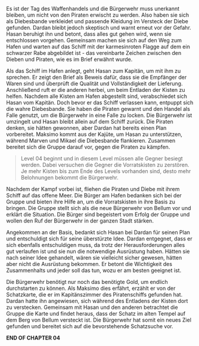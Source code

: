Es ist der Tag des Waffenhandels und die Bürgerwehr muss unerkannt bleiben, um nicht von den Piraten erwischt zu werden. Also haben sie sich als Diebesbande verkleidet und passende Kleidung im Versteck der Diebe gefunden. Dardan bleibt jedoch skeptisch und warnt erneut vor der Gefahr. Hasan beruhigt ihn und betont, dass alles gut gehen wird, wenn sie entschlossen vorgehen. Gemeinsam machen sie sich auf den Weg zum Hafen und warten auf das Schiff mit der karmesinroten Flagge auf dem ein schwarzer Rabe abgebildet ist - das vereinbarte Zeichen zwischen den Dieben und Piraten, wie es im Brief erwähnt wurde.

Als das Schiff im Hafen anlegt, geht Hasan zum Kapitän, um mit ihm zu sprechen. Er zeigt den Brief als Beweis dafür, dass sie die Empfänger der Waren sind und überprüft die Qualität und Vollständigkeit der Lieferung. Anschließend ruft er die anderen herbei, um beim Entladen der Kisten zu helfen. Nachdem alle Kisten am Hafen abgestellt sind, verabschiedet sich Hasan vom Kapitän. Doch bevor er das Schiff verlassen kann, entpuppt sich die wahre Diebesbande. Sie haben die Piraten gewarnt und den Handel als Falle genutzt, um die Bürgerwehr in eine Falle zu locken. Die Bürgerwehr ist umzingelt und Hasan bleibt allein auf dem Schiff zurück. Die Piraten denken, sie hätten gewonnen, aber Dardan hat bereits einen Plan vorbereitet. Maksimo kommt aus der Kajüte, um Hasan zu unterstützen, während Marven und Mikael die Diebesbande flankieren. Zusammen bereitet sich die Gruppe darauf vor, gegen die Piraten zu kämpfen.

> Level 04 beginnt und in diesem Level müssen alle Gegner besiegt werden. Dabei versuchen die Gegner die Vorratskisten zu zerstören. Je mehr Kisten bis zum Ende des Levels vorhanden sind, desto mehr Belohnungen bekommt die Bürgerwehr.

Nachdem der Kampf vorbei ist, fliehen die Piraten und Diebe mit ihrem Schiff auf das offene Meer. Die Bürger am Hafen bedanken sich bei der Gruppe und bieten ihre Hilfe an, um die Vorratskisten in ihre Basis zu bringen. Die Gruppe stellt sich als die neue Bürgerwehr von Bellum vor und erklärt die Situation. Die Bürger sind begeistert vom Erfolg der Gruppe und wollen den Ruf der Bürgerwehr in der ganzen Stadt stärken.

Angekommen an der Basis, bedankt sich Hasan bei Dardan für seinen Plan und entschuldigt sich für seine überstürzte Idee. Dardan entgegnet, dass er sich ebenfalls entschuldigen muss, da trotz der Herausforderungen alles gut verlaufen ist und sie nun die notwendige Ausrüstung haben. Hätten sie nach seiner Idee gehandelt, wären sie vielleicht sicher gewesen, hätten aber nicht die Ausrüstung bekommen. Er betont die Wichtigkeit des Zusammenhalts und jeder soll das tun, wozu er am besten geeignet ist.

Die Bürgerwehr benötigt nur noch das benötigte Gold, um endlich durchstarten zu können. Als Maksimo dies erfährt, erzählt er von der Schatzkarte, die er im Kapitänszimmer des Piratenschiffs gefunden hat. Dardan hatte ihn angewiesen, sich während des Entladens der Kisten dort zu verstecken. Gemeinsam mit Hasan und den anderen betrachtet die Gruppe die Karte und findet heraus, dass der Schatz im alten Tempel auf dem Berg von Bellum versteckt ist. Die Bürgerwehr hat somit ein neues Ziel gefunden und bereitet sich auf die bevorstehende Schatzsuche vor.

**END OF CHAPTER 04**

